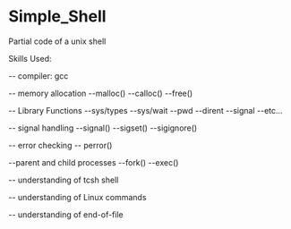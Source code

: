 # Simple_Shell

Partial code of a unix shell

Skills Used:

  -- compiler: gcc
  
  -- memory allocation
      --malloc()
      --calloc()
      --free()
      
  -- Library Functions
      --sys/types
      --sys/wait
      --pwd
      --dirent
      --signal
      --etc...
      
  -- signal handling
      --signal()
      --sigset()
      --sigignore()
      
  -- error checking
      -- perror()
      
  --parent and child processes
      --fork()
      --exec()
      
  -- understanding of tcsh shell
  
  -- understanding of Linux commands
  
  -- understanding of end-of-file
